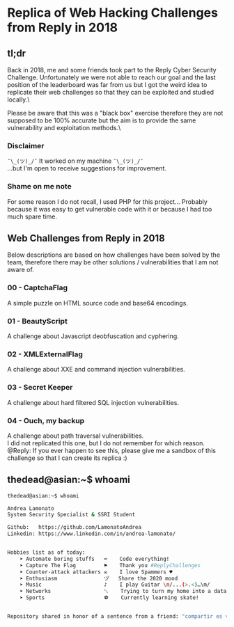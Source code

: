 # Replica of Web Hacking Challenges from Reply in 2018
## tl;dr
Back in 2018, me and some friends took part to the Reply Cyber Security Challenge. Unfortunately we were not able to reach our goal and the last position of the leaderboard was far from us but I got the weird idea to replicate their web challenges so that they can be exploited and studied locally.\

Please be aware that this was a "black box" exercise therefore they are not supposed to be 100% accurate but the aim is to provide the same vulnerability and exploitation methods.\

### Disclaimer
`¯\_(ツ)_/¯` It worked on my machine `¯\_(ツ)_/¯`\
...but I'm open to receive suggestions for improvement.

### Shame on me note
For some reason I do not recall, I used PHP for this project... Probably because it was easy to get vulnerable code with it or because I had too much spare time.

## Web Challenges from Reply in 2018
Below descriptions are based on how challenges have been solved by the team, therefore there may be other solutions / vulnerabilities that I am not aware of.

### 00 - CaptchaFlag
A simple puzzle on HTML source code and base64 encodings.

### 01 - BeautyScript
A challenge about Javascript deobfuscation and cyphering.

### 02 - XMLExternalFlag
A challenge about XXE and command injection vulnerabilities.

### 03 - Secret Keeper
A challenge about hard filtered SQL injection vulnerabilities.

### 04 - Ouch, my backup
A challenge about path traversal vulnerabilities.\
I did not replicated this one, but I do not remember for which reason.\
@Reply: If you ever happen to see this, please give me a sandbox of this challenge so that I can create its replica :)

## thedead@asian:~$ whoami
```bash
thedead@asian:~$ whoami

Andrea Lamonato
System Security Specialist & SSRI Student

Github:   https://github.com/LamonatoAndrea
Linkedin: https://www.linkedin.com/in/andrea-lamonato/


Hobbies list as of today:
	➤ Automate boring stuffs   ⌨	Code everything!
	➤ Capture The Flag         ⚑	Thank you #ReplyChallenges
	➤ Counter-attack attackers ✉	I love Spammers ♥
	➤ Enthusiasm               ヅ   Share the 2020 mood
	➤ Music                    ♪	I play Guitar \m/...(>.<)…\m/
	➤ Networks                 ␖	Trying to turn my home into a datacenter
	➤ Sports                   ⚽	Currently learning skate!


Repository shared in honor of a sentence from a friend: "compartir es vivir"
```